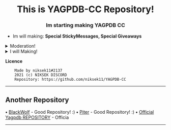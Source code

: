 <h1 align="center">This is YAGPDB-CC Repository!</h1>
<h3 align="center">Im starting making YAGPDB CC</h3>

- Im will making: **Special StickyMessages, Special Giveaways**

<details>
<summary>Moderation!</summary>

- [Folder](Moderation)  
**•** [Clear](Moderation/clear.yag) - This is a Custom Clear Command!
</details>

<details>
<summary>I will Making!</summary>

- [Folder](https://github.com/niksek11/YAGPDB-CC)  
**•** StickyMessage - I will BlackWolf Code editing!
</details>

**Licence**

```
    Made by niksek11#2137
    2021 (c) NIKSEK DISCORD
    Repository: https://github.com/niksek11/YAGPDB-CC
```

---


## Another Repository

**•** [BlackWolf](https://github.com/BlackWolfWoof/yagpdb-cc) - Good Repository! :)
**•** [Piter](https://github.com/Piterxyz/yagpdb-cc) - Good Repository! :)
**•** [Official Yagpdb REPOSITORY](https://github.com/yagpdb-cc/yagpdb-cc) - Officia

---

